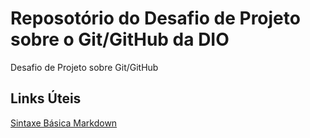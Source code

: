 # Reposotório do Desafio de Projeto sobre o Git/GitHub da DIO
Desafio de Projeto sobre Git/GitHub

## Links Úteis
[Sintaxe Básica Markdown](https://www.markdownguide.org/basic-syntax/)
